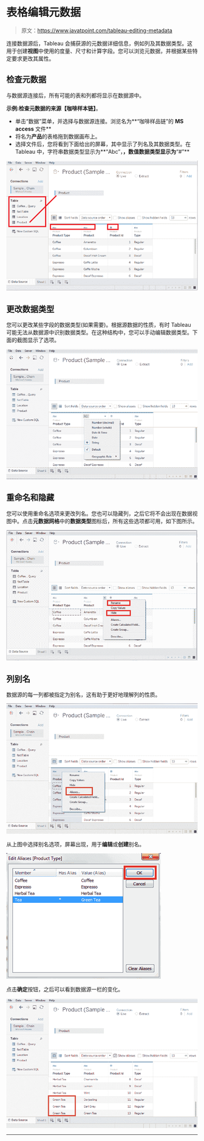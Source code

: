 # 表格编辑元数据

> 原文：<https://www.javatpoint.com/tableau-editing-metadata>

连接数据源后，Tableau 会捕获源的元数据详细信息，例如列及其数据类型。这用于创建**视图**中使用的度量、尺寸和计算字段。您可以浏览元数据，并根据某些特定要求更改其属性。

## 检查元数据

与数据源连接后，所有可能的表和列都将显示在数据源中。

**示例:**检查元数据的来源**【咖啡样本链】**。

*   单击“数据”菜单，并选择与数据源连接。浏览名为**“咖啡样品链”的 **MS access** 文件**
*   将名为**产品**的表格拖到数据画布上。
*   选择文件后，您将看到下面给出的屏幕，其中显示了列名及其数据类型。在 Tableau 中，字符串数据类型显示为**“Abc”，**，数值数据类型显示为**“#”**

![Tableau Editing Metadata](img/28f119750117492742135becfd2fbb54.png)

## 更改数据类型

您可以更改某些字段的数据类型(如果需要)。根据源数据的性质，有时 Tableau 可能无法从数据源中识别数据类型。在这种结构中，您可以手动编辑数据类型。下面的截图显示了选项。

![Tableau Editing Metadata](img/11d1404e50ad239bf6d5267f2e362f6e.png)

## 重命名和隐藏

您可以使用重命名选项来更改列名。您也可以隐藏列，之后它将不会出现在数据视图中。点击**元数据网格**中的**数据类型**图标后，所有这些选项都可用，如下图所示。

![Tableau Editing Metadata](img/663eec9ec6ba4033fc59fbee0717503e.png)

## 列别名

数据源的每一列都被指定为别名，这有助于更好地理解列的性质。

![Tableau Editing Metadata](img/7453cfe9270a769bb3b6a2a60b64beee.png)

从上图中选择别名选项，屏幕出现，用于**编辑**或**创建**别名。

![Tableau Editing Metadata](img/78ea8855295af6c6c3a8878b668b07c8.png)

点击**确定**按钮，之后可以看到数据源一栏的变化。

![Tableau Editing Metadata](img/093b1989d3d105234a6b7c7a13a42bd2.png)

* * *